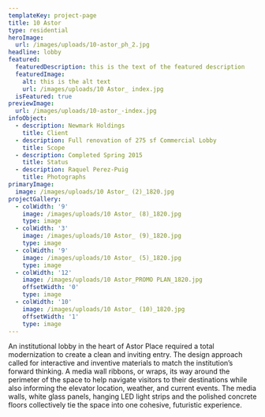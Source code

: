 ```yaml
---
templateKey: project-page
title: 10 Astor
type: residential
heroImage:
  url: /images/uploads/10-astor_ph_2.jpg
headline: lobby
featured:
  featuredDescription: this is the text of the featured description
  featuredImage:
    alt: this is the alt text
    url: /images/uploads/10 Astor_ index.jpg
  isFeatured: true
previewImage:
  url: /images/uploads/10-astor_-index.jpg
infoObject:
  - description: Newmark Holdings
    title: Client
  - description: Full renovation of 275 sf Commercial Lobby
    title: Scope
  - description: Completed Spring 2015
    title: Status
  - description: Raquel Perez-Puig
    title: Photographs
primaryImage:
  image: /images/uploads/10 Astor_ (2)_1820.jpg
projectGallery:
  - colWidth: '9'
    image: /images/uploads/10 Astor_ (8)_1820.jpg
    type: image
  - colWidth: '3'
    image: /images/uploads/10 Astor_ (9)_1820.jpg
    type: image
  - colWidth: '9'
    image: /images/uploads/10 Astor_ (5)_1820.jpg
    type: image
  - colWidth: '12'
    image: /images/uploads/10 Astor_PROMO PLAN_1820.jpg
    offsetWidth: '0'
    type: image
  - colWidth: '10'
    image: /images/uploads/10 Astor_ (10)_1820.jpg
    offsetWidth: '1'
    type: image
---
```



An institutional lobby in the heart of Astor Place required a total modernization to create a clean and inviting entry. The design approach called for interactive and inventive materials to match the institution’s forward thinking. A media wall ribbons, or wraps, its way around the perimeter of the space to help navigate visitors to their destinations while also informing the elevator location, weather, and current events. The media walls, white glass panels, hanging LED light strips and the polished concrete floors collectively tie the space into one cohesive, futuristic experience.
